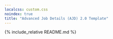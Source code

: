 ```yaml
---
localcss: custom.css
noindex: true
title: "Advanced Job Details (AJD) 2.0 Template"
---
```


{% include_relative README.md %}
